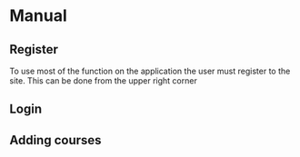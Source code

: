 # Manual
## Register
To use most of the function on the application the user must register to the site. This can be done from the upper right corner
## Login
## Adding courses
